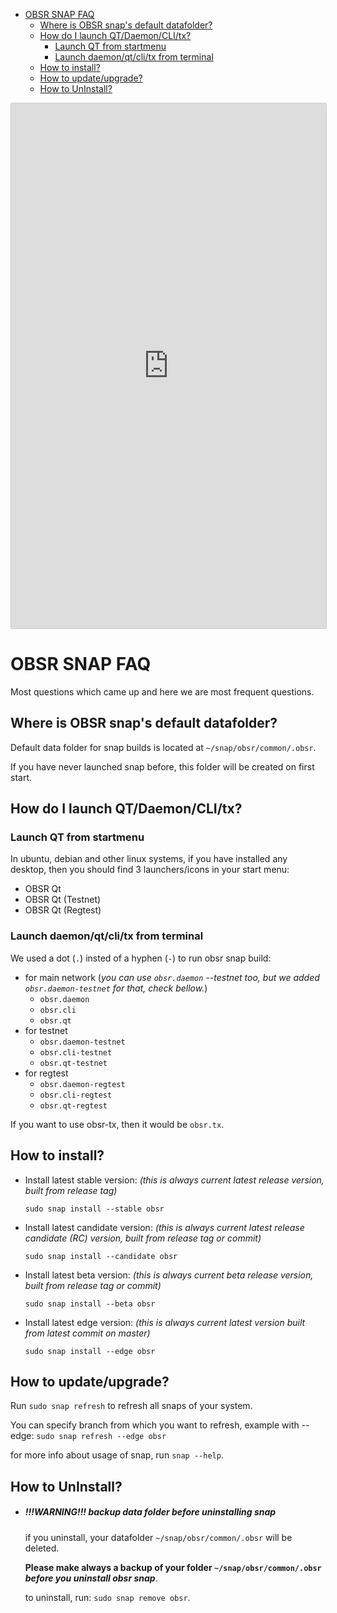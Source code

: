 - [OBSR SNAP FAQ](#obsr-snap-faq)
  - [Where is OBSR snap's default datafolder?](#where-is-obsr-snaps-default-datafolder)
  - [How do I launch QT/Daemon/CLI/tx?](#how-do-i-launch-qtdaemonclitx)
    - [Launch QT from startmenu](#launch-qt-from-startmenu)
    - [Launch daemon/qt/cli/tx from terminal](#launch-daemonqtclitx-from-terminal)
  - [How to install?](#how-to-install)
  - [How to update/upgrade?](#how-to-updateupgrade)
  - [How to UnInstall?](#how-to-uninstall)

<iframe src="https://snapcraft.io/obsr/embedded?button=black&channels=true&summary=true&screenshot=true" frameborder="0" width="100%" height="840px" style="border: 1px solid #CCC; border-radius: 2px;"></iframe>

# OBSR SNAP FAQ

Most questions which came up and here we are most frequent questions.

## Where is OBSR snap's default datafolder?

Default data folder for snap builds is located at `~/snap/obsr/common/.obsr`.

If you have never launched snap before, this folder will be created on first start.

## How do I launch QT/Daemon/CLI/tx?

### Launch QT from startmenu

In ubuntu, debian and other linux systems, if you have installed any desktop, then you should find 3 launchers/icons in your start menu:

- OBSR Qt
- OBSR Qt (Testnet)
- OBSR Qt (Regtest)

### Launch daemon/qt/cli/tx from terminal

We used a dot (`.`) insted of a hyphen (`-`) to run obsr snap build:

- for main network (_you can use `obsr.daemon` --testnet too, but we added `obsr.daemon-testnet` for that, check bellow._)
  - `obsr.daemon`
  - `obsr.cli`
  - `obsr.qt`
- for testnet
  - `obsr.daemon-testnet`
  - `obsr.cli-testnet`
  - `obsr.qt-testnet`
- for regtest
  - `obsr.daemon-regtest`
  - `obsr.cli-regtest`
  - `obsr.qt-regtest`

If you want to use obsr-tx, then it would be `obsr.tx`.

## How to install?

- Install latest stable version:
  _(this is always current latest release version, built from release tag)_

  `sudo snap install --stable obsr`

- Install latest candidate version:
  _(this is always current latest release candidate (RC) version, built from release tag or commit)_

  `sudo snap install --candidate obsr`

- Install latest beta version:
  _(this is always current beta release version, built from release tag or commit)_

  `sudo snap install --beta obsr`


- Install latest edge version:
  _(this is always current latest version built from latest commit on master)_

  `sudo snap install --edge obsr`

## How to update/upgrade?

Run `sudo snap refresh` to refresh all snaps of your system.

You can specify branch from which you want to refresh, example with --edge: `sudo snap refresh --edge obsr` 

for more info about usage of snap, run `snap --help`.

## How to UnInstall?

- ##### !!!WARNING!!! backup data folder before uninstalling snap
  if you uninstall, your datafolder `~/snap/obsr/common/.obsr` will be deleted.

  **Please make always a backup of your folder `~/snap/obsr/common/.obsr`** ***before you uninstall obsr snap***.

  to uninstall, run: `sudo snap remove obsr`.